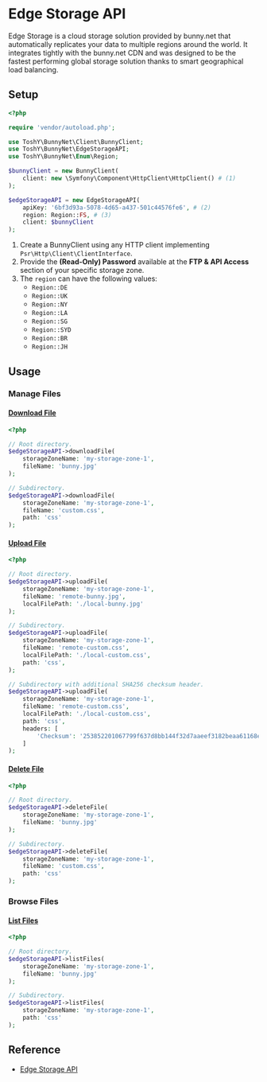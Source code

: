 # Edge Storage API

Edge Storage is a cloud storage solution provided by bunny.net that automatically replicates your data to multiple regions around the world. It integrates tightly with the bunny.net CDN and was designed to be the fastest performing global storage solution thanks to smart geographical load balancing.

## Setup

```php
<?php

require 'vendor/autoload.php';

use ToshY\BunnyNet\Client\BunnyClient;
use ToshY\BunnyNet\EdgeStorageAPI;
use ToshY\BunnyNet\Enum\Region;

$bunnyClient = new BunnyClient(
    client: new \Symfony\Component\HttpClient\HttpClient() # (1)
);

$edgeStorageAPI = new EdgeStorageAPI(
    apiKey: '6bf3d93a-5078-4d65-a437-501c44576fe6', # (2)
    region: Region::FS, # (3)
    client: $bunnyClient
);
```

1. Create a BunnyClient using any HTTP client implementing `Psr\Http\Client\ClientInterface`.
2. Provide the **(Read-Only) Password** available at the **FTP & API Access** section of your specific storage zone.
3. The `region` can have the following values:
    - `Region::DE`
    - `Region::UK`
    - `Region::NY`
    - `Region::LA`
    - `Region::SG`
    - `Region::SYD`
    - `Region::BR`
    - `Region::JH`

## Usage

### Manage Files

#### [Download File](https://docs.bunny.net/reference/get_-storagezonename-path-filename)

```php
<?php

// Root directory.
$edgeStorageAPI->downloadFile(
    storageZoneName: 'my-storage-zone-1',
    fileName: 'bunny.jpg'
);

// Subdirectory.
$edgeStorageAPI->downloadFile(
    storageZoneName: 'my-storage-zone-1',
    fileName: 'custom.css',
    path: 'css'
);
```

#### [Upload File](https://docs.bunny.net/reference/put_-storagezonename-path-filename)

```php
<?php

// Root directory.
$edgeStorageAPI->uploadFile(
    storageZoneName: 'my-storage-zone-1',
    fileName: 'remote-bunny.jpg',
    localFilePath: './local-bunny.jpg'
);

// Subdirectory.
$edgeStorageAPI->uploadFile(
    storageZoneName: 'my-storage-zone-1',
    fileName: 'remote-custom.css',
    localFilePath: './local-custom.css',
    path: 'css',
);

// Subdirectory with additional SHA256 checksum header.
$edgeStorageAPI->uploadFile(
    storageZoneName: 'my-storage-zone-1',
    fileName: 'remote-custom.css',
    localFilePath: './local-custom.css',
    path: 'css',
    headers: [
        'Checksum': '253852201067799f637d8bb144f32d7aaeef3182beaa61168e0aa87dbe336d7c'
    ]
);
```

#### [Delete File](https://docs.bunny.net/reference/delete_-storagezonename-path-filename)

```php
<?php

// Root directory.
$edgeStorageAPI->deleteFile(
    storageZoneName: 'my-storage-zone-1',
    fileName: 'bunny.jpg'
);

// Subdirectory.
$edgeStorageAPI->deleteFile(
    storageZoneName: 'my-storage-zone-1',
    fileName: 'custom.css',
    path: 'css'
);
```

### Browse Files

#### [List Files](https://docs.bunny.net/reference/get_-storagezonename-path-)

```php
<?php

// Root directory.
$edgeStorageAPI->listFiles(
    storageZoneName: 'my-storage-zone-1',
    fileName: 'bunny.jpg'
);

// Subdirectory.
$edgeStorageAPI->listFiles(
    storageZoneName: 'my-storage-zone-1',
    path: 'css'
);
```

## Reference

* [Edge Storage API](https://docs.bunny.net/reference/storage-api)
